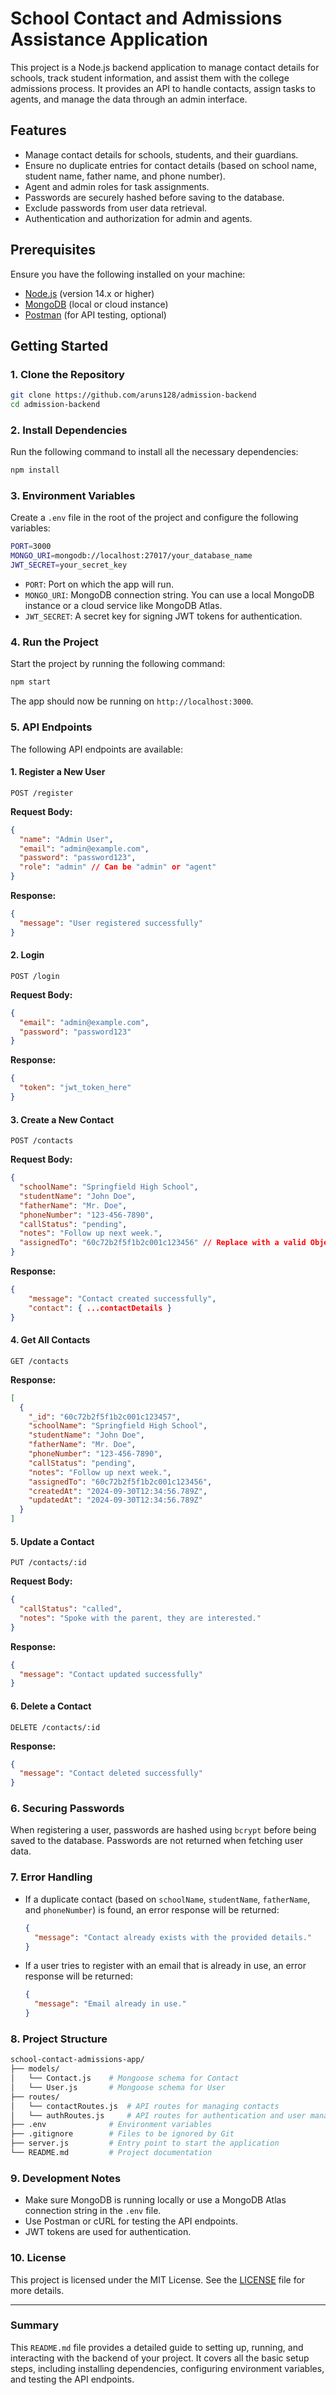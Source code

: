 
# School Contact and Admissions Assistance Application

This project is a Node.js backend application to manage contact details for schools, track student information, and assist them with the college admissions process. It provides an API to handle contacts, assign tasks to agents, and manage the data through an admin interface.

## Features

- Manage contact details for schools, students, and their guardians.
- Ensure no duplicate entries for contact details (based on school name, student name, father name, and phone number).
- Agent and admin roles for task assignments.
- Passwords are securely hashed before saving to the database.
- Exclude passwords from user data retrieval.
- Authentication and authorization for admin and agents.

## Prerequisites

Ensure you have the following installed on your machine:

- [Node.js](https://nodejs.org/) (version 14.x or higher)
- [MongoDB](https://www.mongodb.com/) (local or cloud instance)
- [Postman](https://www.postman.com/) (for API testing, optional)

## Getting Started

### 1. Clone the Repository

```bash
git clone https://github.com/aruns128/admission-backend
cd admission-backend
```

### 2. Install Dependencies

Run the following command to install all the necessary dependencies:

```bash
npm install
```

### 3. Environment Variables

Create a `.env` file in the root of the project and configure the following variables:

```bash
PORT=3000
MONGO_URI=mongodb://localhost:27017/your_database_name
JWT_SECRET=your_secret_key
```

- `PORT`: Port on which the app will run.
- `MONGO_URI`: MongoDB connection string. You can use a local MongoDB instance or a cloud service like MongoDB Atlas.
- `JWT_SECRET`: A secret key for signing JWT tokens for authentication.

### 4. Run the Project

Start the project by running the following command:

```bash
npm start
```

The app should now be running on `http://localhost:3000`.

### 5. API Endpoints

The following API endpoints are available:

#### 1. **Register a New User**

```http
POST /register
```

**Request Body:**

```json
{
  "name": "Admin User",
  "email": "admin@example.com",
  "password": "password123",
  "role": "admin" // Can be "admin" or "agent"
}
```

**Response:**

```json
{
  "message": "User registered successfully"
}
```

#### 2. **Login**

```http
POST /login
```

**Request Body:**

```json
{
  "email": "admin@example.com",
  "password": "password123"
}
```

**Response:**

```json
{
  "token": "jwt_token_here"
}
```

#### 3. **Create a New Contact**

```http
POST /contacts
```

**Request Body:**

```json
{
  "schoolName": "Springfield High School",
  "studentName": "John Doe",
  "fatherName": "Mr. Doe",
  "phoneNumber": "123-456-7890",
  "callStatus": "pending",
  "notes": "Follow up next week.",
  "assignedTo": "60c72b2f5f1b2c001c123456" // Replace with a valid ObjectId from the User collection
}
```

**Response:**

```json
{
    "message": "Contact created successfully",
    "contact": { ...contactDetails }
}
```

#### 4. **Get All Contacts**

```http
GET /contacts
```

**Response:**

```json
[
  {
    "_id": "60c72b2f5f1b2c001c123457",
    "schoolName": "Springfield High School",
    "studentName": "John Doe",
    "fatherName": "Mr. Doe",
    "phoneNumber": "123-456-7890",
    "callStatus": "pending",
    "notes": "Follow up next week.",
    "assignedTo": "60c72b2f5f1b2c001c123456",
    "createdAt": "2024-09-30T12:34:56.789Z",
    "updatedAt": "2024-09-30T12:34:56.789Z"
  }
]
```

#### 5. **Update a Contact**

```http
PUT /contacts/:id
```

**Request Body:**

```json
{
  "callStatus": "called",
  "notes": "Spoke with the parent, they are interested."
}
```

**Response:**

```json
{
  "message": "Contact updated successfully"
}
```

#### 6. **Delete a Contact**

```http
DELETE /contacts/:id
```

**Response:**

```json
{
  "message": "Contact deleted successfully"
}
```

### 6. Securing Passwords

When registering a user, passwords are hashed using `bcrypt` before being saved to the database. Passwords are not returned when fetching user data.

### 7. Error Handling

- If a duplicate contact (based on `schoolName`, `studentName`, `fatherName`, and `phoneNumber`) is found, an error response will be returned:

  ```json
  {
    "message": "Contact already exists with the provided details."
  }
  ```

- If a user tries to register with an email that is already in use, an error response will be returned:
  ```json
  {
    "message": "Email already in use."
  }
  ```

### 8. Project Structure

```bash
school-contact-admissions-app/
├── models/
│   └── Contact.js    # Mongoose schema for Contact
│   └── User.js       # Mongoose schema for User
├── routes/
│   └── contactRoutes.js  # API routes for managing contacts
│   └── authRoutes.js     # API routes for authentication and user management
├── .env              # Environment variables
├── .gitignore        # Files to be ignored by Git
├── server.js         # Entry point to start the application
└── README.md         # Project documentation
```

### 9. Development Notes

- Make sure MongoDB is running locally or use a MongoDB Atlas connection string in the `.env` file.
- Use Postman or cURL for testing the API endpoints.
- JWT tokens are used for authentication.

### 10. License

This project is licensed under the MIT License. See the [LICENSE](LICENSE) file for more details.

---

### Summary

This `README.md` file provides a detailed guide to setting up, running, and interacting with the backend of your project. It covers all the basic setup steps, including installing dependencies, configuring environment variables, and testing the API endpoints.
